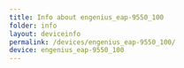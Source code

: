 ```yaml
---
title: Info about engenius_eap-9550_100
folder: info
layout: deviceinfo
permalink: /devices/engenius_eap-9550_100/
device: engenius_eap-9550_100
---
```

